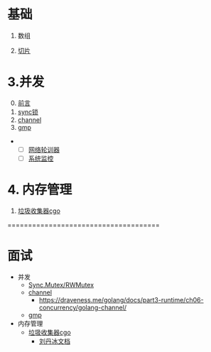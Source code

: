 # 基础

1. 数组

2. [切片](./study/基础/1.切片.md)

# 3.并发
0. [前言](./study/并发/基于共享变量的并发.md)
1. [sync锁](./study/3.并发/1.sync.md)
2. [channel](./study/并发/channel.md)
3. [gmp](./study/3.并发/3.gmp.md)

- - [ ] [网络轮训器](./study/3.并发/网络轮训器.md)
  - [ ] [系统监控](./study/3.并发/4.系统监控.md)

# 4. 内存管理

1. [垃圾收集器cgo](./study/4.内存管理/2.垃圾收集器.md)

=====================================

# 面试
- 并发
  - [Sync.Mutex/RWMutex](./study/3.并发/1.sync.md)
  - [channel](./study/3.并发/2.channel.md)
    - https://draveness.me/golang/docs/part3-runtime/ch06-concurrency/golang-channel/
  - [gmp]()
- 内存管理
  - [垃圾收集器cgo](./study/4.内存管理/2.垃圾收集器.md)
    - [刘丹冰文档](https://learnku.com/articles/68141)